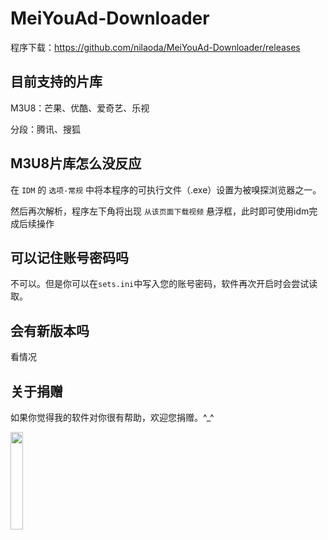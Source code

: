 # MeiYouAd-Downloader
程序下载：https://github.com/nilaoda/MeiYouAd-Downloader/releases

## 目前支持的片库
M3U8：芒果、优酷、爱奇艺、乐视

分段：腾讯、搜狐

## M3U8片库怎么没反应
在 ``IDM`` 的 ``选项-常规`` 中将本程序的可执行文件（.exe）设置为被嗅探浏览器之一。

然后再次解析，程序左下角将出现 ``从该页面下载视频`` 悬浮框，此时即可使用idm完成后续操作

## 可以记住账号密码吗
不可以。但是你可以在``sets.ini``中写入您的账号密码，软件再次开启时会尝试读取。

## 会有新版本吗
看情况

## 关于捐赠
如果你觉得我的软件对你很有帮助，欢迎您捐赠。^_^

<img src="https://public.lightpic.info/image/9C35_5A2FB9520.jpg" width="20%"/>
